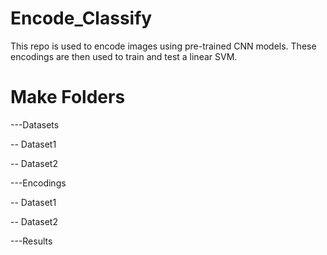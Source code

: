 # Encode_Classify
This repo is used to encode images using pre-trained CNN models. These encodings are then used to train and test a linear SVM.

# Make Folders
---Datasets

   -- Dataset1
   
   -- Dataset2

---Encodings

   -- Dataset1
   
   -- Dataset2

---Results
